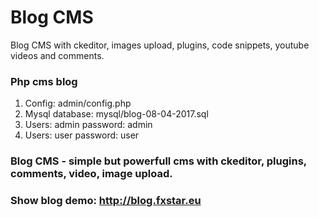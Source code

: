 # Blog CMS
Blog CMS with ckeditor, images upload, plugins, code snippets, youtube videos and comments.

### Php cms blog
1. Config: admin/config.php
2. Mysql database: mysql/blog-08-04-2017.sql
3. Users: admin password: admin
4. Users: user password: user

### Blog CMS - simple but powerfull cms with ckeditor, plugins, comments, video, image upload.

### Show blog demo: http://blog.fxstar.eu
